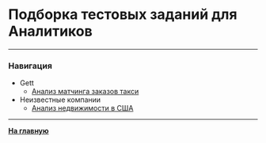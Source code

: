 # Подборка тестовых заданий для Аналитиков

***
### Навигация

- Gett
	- [Анализ матчинга заказов такси](Gett/assignment.md)
- Неизвестные компании
	- [Анализ недвижимости в США](Unknown/assignment.md)

***

**[На главную](/README.md)**